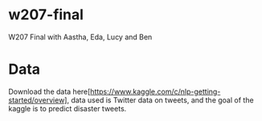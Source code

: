 # w207-final
W207 Final with Aastha, Eda, Lucy and Ben


# Data

Download the data here[https://www.kaggle.com/c/nlp-getting-started/overview], data used is Twitter data on tweets, and the goal of the kaggle is to predict disaster tweets.
